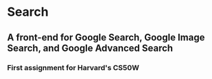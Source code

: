 # Search

## A front-end for Google Search, Google Image Search, and Google Advanced Search

### First assignment for Harvard's CS50W
